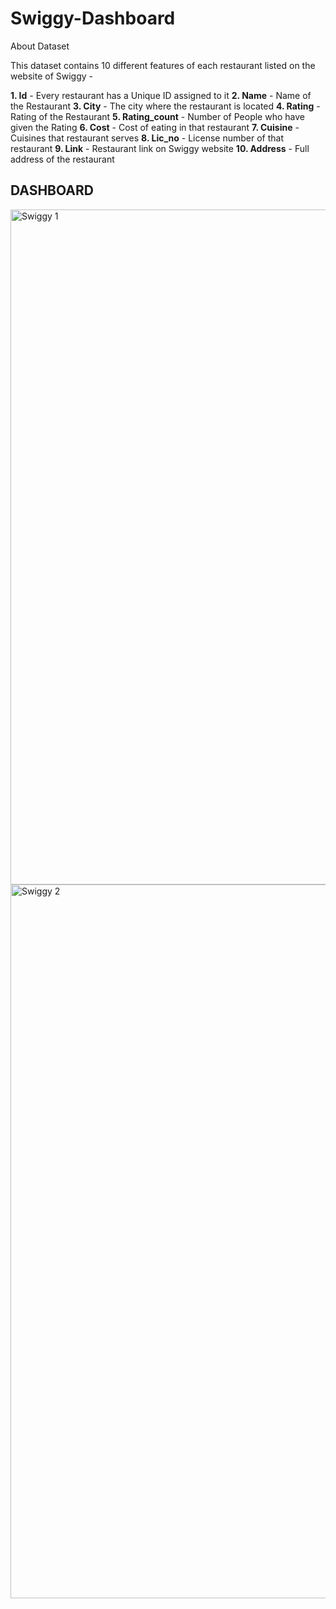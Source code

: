 # Swiggy-Dashboard

About Dataset

This dataset contains 10 different features of each restaurant listed on the website of Swiggy -

**1. Id** - Every restaurant has a Unique ID assigned to it
**2. Name** - Name of the Restaurant
**3. City** - The city where the restaurant is located
**4. Rating** - Rating of the Restaurant
**5. Rating_count** - Number of People who have given the Rating
**6. Cost** - Cost of eating in that restaurant
**7. Cuisine** - Cuisines that restaurant serves
**8. Lic_no** - License number of that restaurant
**9. Link** - Restaurant link on Swiggy website
**10. Address** - Full address of the restaurant

## DASHBOARD 

<img width="1080" alt="Swiggy 1" src="https://github.com/vidushi-25/Swiggy-Dashboard/assets/154007399/70de45ca-5f2b-4561-a6fc-a243ed66852f">
<img width="1142" alt="Swiggy 2" src="https://github.com/vidushi-25/Swiggy-Dashboard/assets/154007399/7b5d1c1e-61ae-4851-b694-52351284a848">
